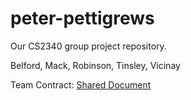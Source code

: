 # peter-pettigrews
Our CS2340 group project repository.
<p> Belford, Mack, Robinson, Tinsley, Vicinay </p>


Team Contract: <a href="https://docs.google.com/document/d/1xK7YIGrC7Ht4Ok3eCGbXkLScPyhnSaoMDGBEr-J3Wbk/edit?usp=sharing">Shared Document</a>
